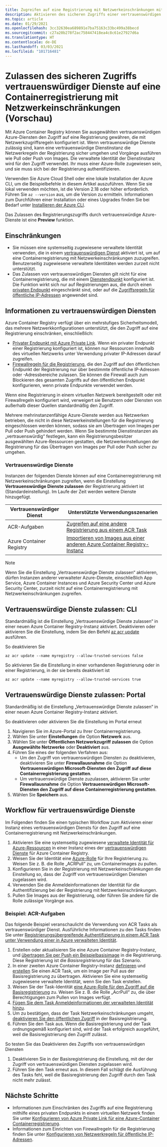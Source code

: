 ```yaml
---
title: Zugreifen auf eine Registrierung mit Netzwerkeinschränkungen mit einem vertrauenswürdigen Azure-Dienst
description: Aktivieren des sicheren Zugriffs einer vertrauenswürdigen Azure-Dienstinstanz auf eine Containerregistrierung mit Netzwerkeinschränkungen zum Pullen oder Pushen von Images
ms.topic: article
ms.date: 01/29/2021
ms.openlocfilehash: 3cc32630ea689891e7ba75163c33bc499a38becd
ms.sourcegitcommit: c27a20b278f2ac758447418ea4c8c61e27927d6a
ms.translationtype: HT
ms.contentlocale: de-DE
ms.lasthandoff: 03/03/2021
ms.locfileid: "101716481"
---
```

# <a name="allow-trusted-services-to-securely-access-a-network-restricted-container-registry-preview"></a>Zulassen des sicheren Zugriffs vertrauenswürdiger Dienste auf eine Containerregistrierung mit Netzwerkeinschränkungen (Vorschau)

Mit Azure Container Registry können Sie ausgewählten vertrauenswürdigen Azure-Diensten den Zugriff auf eine Registrierung gewähren, die mit Netzwerkzugriffsregeln konfiguriert ist. Wenn vertrauenswürdige Dienste zulässig sind, kann eine vertrauenswürdige Dienstinstanz die Netzwerkregeln der Registrierung sicher umgehen und Vorgänge ausführen wie Pull oder Push von Images. Die verwaltete Identität der Dienstinstanz wird für den Zugriff verwendet. Ihr muss einer Azure-Rolle zugewiesen sein, und sie muss sich bei der Registrierung authentifizieren.

Verwenden Sie Azure Cloud Shell oder eine lokale Installation der Azure CLI, um die Beispielbefehle in diesem Artikel auszuführen. Wenn Sie sie lokal verwenden möchten, ist die Version 2.18 oder höher erforderlich. Führen Sie `az --version` aus, um die Version zu ermitteln. Informationen zum Durchführen einer Installation oder eines Upgrades finden Sie bei Bedarf unter [Installieren der Azure CLI](/cli/azure/install-azure-cli).

Das Zulassen des Registrierungszugriffs durch vertrauenswürdige Azure-Dienste ist eine **Preview** funktion.

## <a name="limitations"></a>Einschränkungen

* Sie müssen eine systemseitig zugewiesene verwaltete Identität verwenden, die in einem [vertrauenswürdigen Dienst](#trusted-services) aktiviert ist, um auf eine Containerregistrierung mit Netzwerkeinschränkungen zuzugreifen. Benutzerseitig zugewiesene verwaltete Identitäten werden zurzeit nicht unterstützt.
* Das Zulassen von vertrauenswürdigen Diensten gilt nicht für eine Containerregistrierung, die mit einem [Dienstendpunkt](container-registry-vnet.md) konfiguriert ist. Die Funktion wirkt sich nur auf Registrierungen aus, die durch einen [privaten Endpunkt](container-registry-private-link.md) eingeschränkt sind, oder auf die [Zugriffsregeln für öffentliche IP-Adressen](container-registry-access-selected-networks.md) angewendet sind. 

## <a name="about-trusted-services"></a>Informationen zu vertrauenswürdigen Diensten

Azure Container Registry verfügt über ein mehrstufiges Sicherheitsmodell, das mehrere Netzwerkkonfigurationen unterstützt, die den Zugriff auf eine Registrierung einschränken, einschließlich:

* [Privater Endpunkt mit Azure Private Link](container-registry-private-link.md). Wenn ein privater Endpunkt einer Registrierung konfiguriert ist, können nur Ressourcen innerhalb des virtuellen Netzwerks unter Verwendung privater IP-Adressen darauf zugreifen.  
* [Firewallregeln für die Registrierung](container-registry-access-selected-networks.md), die den Zugriff auf den öffentlichen Endpunkt der Registrierung nur über bestimmte öffentliche IP-Adressen oder -Adressbereiche zulassen. Sie können die Firewall auch zum Blockieren des gesamten Zugriffs auf den öffentlichen Endpunkt konfigurieren, wenn private Endpunkte verwendet werden.

Wenn eine Registrierung in einem virtuellen Netzwerk bereitgestellt oder mit Firewallregeln konfiguriert wird, verweigert sie Benutzern oder Diensten von außerhalb dieser Quellen standardmäßig den Zugriff. 

Mehrere mehrinstanzenfähige Azure-Dienste werden aus Netzwerken betrieben, die nicht in diese Netzwerkeinstellungen für die Registrierung eingeschlossen werden können, sodass sie am Übertragen von Images per Pull oder Push gehindert werden. Wenn Sie bestimmte Dienstinstanzen als „vertrauenswürdig“ festlegen, kann ein Registrierungsbesitzer ausgewählten Azure-Ressourcen gestatten, die Netzwerkeinstellungen der Registrierung für das Übertragen von Images per Pull oder Push sicher zu umgehen. 

### <a name="trusted-services"></a>Vertrauenswürdige Dienste

Instanzen der folgenden Dienste können auf eine Containerregistrierung mit Netzwerkeinschränkungen zugreifen, wenn die Einstellung **Vertrauenswürdige Dienste zulassen** der Registrierung aktiviert ist (Standardeinstellung). Im Laufe der Zeit werden weitere Dienste hinzugefügt.

|Vertrauenswürdiger Dienst  |Unterstützte Verwendungsszenarien  |
|---------|---------|
|ACR-Aufgaben     | [Zugreifen auf eine andere Registrierung aus einem ACR Task](container-registry-tasks-cross-registry-authentication.md)       |
|Azure Container Registry | [Importieren von Images aus einer anderen Azure Container Registry-Instanz](container-registry-import-images.md#import-from-an-azure-container-registry-in-the-same-ad-tenant) | 

> [!NOTE]
> Wenn Sie die Einstellung „Vertrauenswürdige Dienste zulassen“ aktivieren, dürfen Instanzen anderer verwalteter Azure-Dienste, einschließlich App Service, Azure Container Instances und Azure Security Center und Azure Security Center, zurzeit nicht auf eine Containerregistrierung mit Netzwerkeinschränkungen zugreifen.

## <a name="allow-trusted-services---cli"></a>Vertrauenswürdige Dienste zulassen: CLI

Standardmäßig ist die Einstellung „Vertrauenswürdige Dienste zulassen“ in einer neuen Azure Container Registry-Instanz aktiviert. Deaktivieren oder aktivieren Sie die Einstellung, indem Sie den Befehl [az acr update](/cli/azure/acr#az-acr-update) ausführen.

So deaktivieren Sie

```azurecli
az acr update --name myregistry --allow-trusted-services false
```

So aktivieren Sie die Einstellung in einer vorhandenen Registrierung oder in einer Registrierung, in der sie bereits deaktiviert ist

```azurecli
az acr update --name myregistry --allow-trusted-services true
```

## <a name="allow-trusted-services---portal"></a>Vertrauenswürdige Dienste zulassen: Portal

Standardmäßig ist die Einstellung „Vertrauenswürdige Dienste zulassen“ in einer neuen Azure Container Registry-Instanz aktiviert. 

So deaktivieren oder aktivieren Sie die Einstellung im Portal erneut

1. Navigieren Sie im Azure-Portal zu Ihrer Containerregistrierung.
1. Wählen Sie unter **Einstellungen** die Option **Netzwerk** aus. 
1. Wählen Sie unter **Öffentlichen Netzwerkzugriff zulassen** die Option **Ausgewählte Netzwerke** oder **Deaktiviert** aus.
1. Führen Sie eines der folgenden Verfahren aus:
    * Um den Zugriff von vertrauenswürdigen Diensten zu deaktivieren, deaktivieren Sie unter **Firewallausnahme** die Option **Vertrauenswürdigen Microsoft-Diensten den Zugriff auf diese Containerregistrierung gestatten**. 
    * Um vertrauenswürdige Dienste zuzulassen, aktivieren Sie unter **Firewallausnahme** die Option **Vertrauenswürdigen Microsoft-Diensten den Zugriff auf diese Containerregistrierung gestatten**.
1. Wählen Sie **Speichern** aus.

## <a name="trusted-services-workflow"></a>Workflow für vertrauenswürdige Dienste

Im Folgenden finden Sie einen typischen Workflow zum Aktivieren einer Instanz eines vertrauenswürdigen Diensts für den Zugriff auf eine Containerregistrierung mit Netzwerkeinschränkungen.

1. Aktivieren Sie eine systemseitig zugewiesene [verwaltete Identität für Azure-Ressourcen](../active-directory/managed-identities-azure-resources/overview.md) in einer Instanz eines der [vertrauenswürdigen Dienste](#trusted-services) für Azure Container Registry.
1. Weisen Sie der Identität eine [Azure-Rolle](container-registry-roles.md) für Ihre Registrierung zu. Weisen Sie z. B. die Rolle „ACRPull“ zu, um Containerimages zu pullen.
1. Konfigurieren Sie in der Registrierung mit Netzwerkeinschränkungen die Einstellung so, dass der Zugriff von vertrauenswürdigen Diensten zugelassen wird.
1. Verwenden Sie die Anmeldeinformationen der Identität für die Authentifizierung bei der Registrierung mit Netzwerkeinschränkungen. 
1. Pullen Sie Images aus der Registrierung, oder führen Sie andere für die Rolle zulässige Vorgänge aus.

### <a name="example-acr-tasks"></a>Beispiel: ACR-Aufgaben

Das folgende Beispiel veranschaulicht die Verwendung von ACR Tasks als vertrauenswürdiger Dienst. Ausführliche Informationen zu den Tasks finden Sie unter [Registrierungsübergreifende Authentifizierung in einem ACR Task unter Verwendung einer in Azure verwalteten Identität](container-registry-tasks-cross-registry-authentication.md).

1. Erstellen oder aktualisieren Sie eine Azure Container Registry-Instanz, und [übertragen Sie per Push ein Beispielbasisimage](container-registry-tasks-cross-registry-authentication.md#prepare-base-registry) in die Registrierung. Diese Registrierung ist die *Basisregistrierung* für das Szenario.
1. In einer zweiten Azure Container Registry-Instanz [definieren](container-registry-tasks-cross-registry-authentication.md#define-task-steps-in-yaml-file) und [erstellen](container-registry-tasks-cross-registry-authentication.md#option-2-create-task-with-system-assigned-identity) Sie einen ACR Task, um ein Image per Pull aus der Basisregistrierung zu übertragen. Aktivieren Sie eine systemseitig zugewiesene verwaltete Identität, wenn Sie den Task erstellen.
1. Weisen Sie der Task-Identität [eine Azure-Rolle für den Zugriff auf die Basisregistrierung](container-registry-tasks-authentication-managed-identity.md#3-grant-the-identity-permissions-to-access-other-azure-resources) zu. Weisen Sie z. B. die Rolle „AcrPull“ zu, die über Berechtigungen zum Pullen von Images verfügt.
1. [Fügen Sie dem Task Anmeldeinformationen der verwalteten Identität hinzu](container-registry-tasks-authentication-managed-identity.md#4-optional-add-credentials-to-the-task).
1. Um zu bestätigen, dass der Task Netzwerkeinschränkungen umgeht, [deaktivieren Sie den öffentlichen Zugriff](container-registry-access-selected-networks.md#disable-public-network-access) in der Basisregistrierung.
1. Führen Sie den Task aus. Wenn die Basisregistrierung und der Task ordnungsgemäß konfiguriert sind, wird der Task erfolgreich ausgeführt, weil die Basisregistrierung den Zugriff zulässt.

So testen Sie das Deaktivieren des Zugriffs von vertrauenswürdigen Diensten

1. Deaktivieren Sie in der Basisregistrierung die Einstellung, mit der der Zugriff von vertrauenswürdigen Diensten zugelassen wird.
1. Führen Sie den Task erneut aus. In diesem Fall schlägt die Ausführung des Tasks fehl, weil die Basisregistrierung den Zugriff durch den Task nicht mehr zulässt.

## <a name="next-steps"></a>Nächste Schritte

* Informationen zum Einschränken des Zugriffs auf eine Registrierung mithilfe eines privaten Endpunkts in einem virtuellen Netzwerk finden Sie unter [Konfigurieren von Azure Private Link für eine Azure-Container Containerregistrierung](container-registry-private-link.md).
* Informationen zum Einrichten von Firewallregeln für die Registrierung finden Sie unter [Konfigurieren von Netzwerkregeln für öffentliche IP-Adressen](container-registry-access-selected-networks.md).
